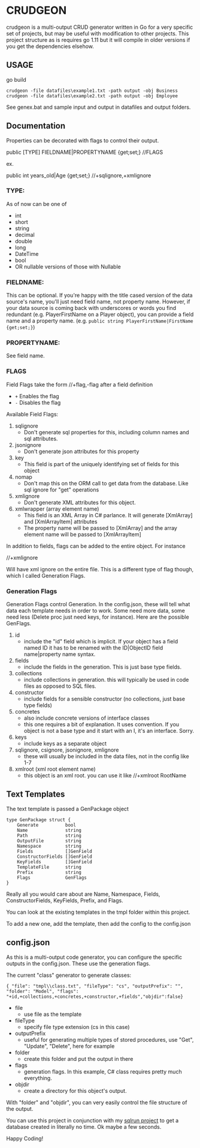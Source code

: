 # CRUDGEON

crudgeon is a multi-output CRUD generator written in Go for a very specific set of projects, but may be useful with modification to other projects. This project structure as is requires go 1.11 but it will compile in older versions if you get the dependencies elsehow.

## USAGE

go build

```
crudgeon -file datafiles\example1.txt -path output -obj Business
crudgeon -file datafiles\example2.txt -path output -obj Employee
```

See genex.bat and sample input and output in datafiles and output folders.

## Documentation

Properties can be decorated with flags to control their output.

public [TYPE] FIELDNAME|PROPERTYNAME {get;set;} //FLAGS

ex.

public int years_old|Age {get;set;} //+sqlignore,+xmlignore

### TYPE:

As of now can be one of
* int
* short
* string
* decimal
* double
* long
* DateTime
* bool
* OR nullable versions of those with Nullable<TYPE>

### FIELDNAME:
This can be optional. If you're happy with the title cased version of the data source's name, you'll just need field name, not property name.
However, if your data source is coming back with underscores or words you find redundant (e.g. PlayerFirstName on a Player object), you can provide
a field name and a property name.  (e.g.  `public string PlayerFirstName|FirstName {get;set;}`)

### PROPERTYNAME:
See field name.

### FLAGS
Field Flags take the form //+flag,-flag after a field definition

* `+` Enables the flag
* `-` Disables the flag

Available Field Flags:

1. sqlignore
    - Don't generate sql properties for this, including column names and sql attributes.
2. jsonignore
    - Don't generate json attributes for this property
3. key
    - This field is part of the uniquely identifying set of fields for this object
4. nomap
    - Don't map this on the ORM call to get data from the database. Like sql ignore for "get" operations
5. xmlignore
    - Don't generate XML attributes for this object.
6. xmlwrapper  (array element name)
    - This field is an XML Array in C# parlance. It will generate [XmlArray] and [XmlArrayItem] attributes
    - The property name will be passed to [XmlArray] and the array element name will be passed to [XmlArrayItem]
        
In addition to fields, flags can be added to the entire object. For instance

//+xmlignore

Will have xml ignore on the entire file. This is a different type of flag though, which I called Generation Flags.

### Generation Flags

Generation Flags control Generation. In the config.json, these will tell what data each template needs in order to work. Some need more data, some need less (Delete proc just need keys, for instance). Here are the possible GenFlags.

1. id
    - include the "id" field which is implicit. If your object has a field named ID it has to be renamed with the ID|ObjectID field name|property name syntax.
2. fields
    - include the fields in the generation. This is just base type fields.
3. collections
    - include collections in generation. this will typically be used in code files as opposed to SQL files.
4. constructor
    - include fields for a sensible constructor (no collections, just base type fields)
5. concretes
    - also include concrete versions of interface classes
    - this one requires a bit of explanation. It uses convention. If you object is not a base type and it start with an I, it's an interface. Sorry.
6. keys
    - include keys as a separate object
7. sqlignore, csignore, jsonignore, xmlignore
    - these will usually be included in the data files, not in the config like 1-7
8. xmlroot (xml root element name)
    - this object is an xml root. you can use it like   //+xmlroot RootName

## Text Templates

The text template is passed a GenPackage object

```
type GenPackage struct {
	Generate          bool
	Name              string
	Path              string
	OutputFile        string
	Namespace         string
	Fields            []GenField
	ConstructorFields []GenField
	KeyFields         []GenField
	TemplateFile      string
	Prefix            string
	Flags             GenFlags
}
```

Really all you would care about are Name, Namespace, Fields, ConstructorFields, KeyFields, Prefix, and Flags.

You can look at the existing templates in the tmpl folder within this project.

To add a new one, add the template, then add the config to the config.json

## config.json

As this is a multi-output code generator, you can configure the specific outputs in the config.json. These use the generation flags.

The current "class" generator to generate classes:

`{ "file": "tmpl\\class.txt", "fileType": "cs", "outputPrefix": "", "folder": "Model", "flags": "+id,+collections,+concretes,+constructor,+fields","objdir":false}`

* file
    - use file as the template
* fileType
    - specify file type extension (cs in this case)
* outputPrefix
    - useful for generating multiple types of stored procedures, use "Get", "Update", "Delete", here for example
* folder
    - create this folder and put the output in there
* flags
    - generation flags. In this example, C# class requires pretty much everything.
* objdir
    - create a directory for this object's output.

With "folder" and "objdir", you can very easily control the file structure of the output.

You can use this project in conjunction with my [sqlrun project](https://github.com/jasontconnell/sqlrun) to get a database created in literally no time. Ok maybe a few seconds.

Happy Coding!
